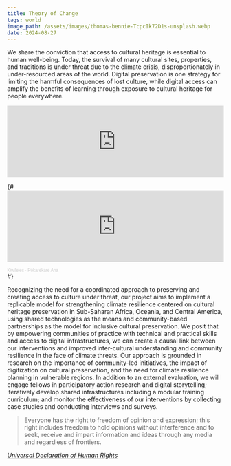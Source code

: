 ```yaml
---
title: Theory of Change
tags: world
image_path: /assets/images/thomas-bennie-TcpcIk72D1s-unsplash.webp
date: 2024-08-27
---
```


We share the conviction that access to cultural heritage is essential to human well-being. Today, the survival of many cultural sites, properties, and traditions is under threat due to the climate crisis, disproportionately in under-resourced areas of the world. Digital preservation is one strategy for limiting the harmful consequences of lost culture, while digital access can amplify the benefits of learning through exposure to cultural heritage for people everywhere.

<!-- more -->
<div class="mb-5">  
<iframe width="100%" height="166" scrolling="no" frameborder="no" allow="autoplay" src="https://w.soundcloud.com/player/?url=https%3A//api.soundcloud.com/tracks/209945348&color=%23dedede&auto_play=false&hide_related=false&show_comments=true&show_user=true&show_reposts=false&show_teaser=true"></iframe>
</div>

{# <iframe width="100%" height="166" scrolling="no" frameborder="no" allow="autoplay" src="https://w.soundcloud.com/player/?url=https%3A//api.soundcloud.com/tracks/209945348&color=%23ff5500&auto_play=false&hide_related=false&show_comments=true&show_user=true&show_reposts=false&show_teaser=true&visual=true"></iframe><div style="font-size: 10px; color: #cccccc;line-break: anywhere;word-break: normal;overflow: hidden;white-space: nowrap;text-overflow: ellipsis; font-family: Interstate,Lucida Grande,Lucida Sans Unicode,Lucida Sans,Garuda,Verdana,Tahoma,sans-serif;font-weight: 100;"><a href="https://soundcloud.com/kiwileles" title="Kiwileles" target="_blank" style="color: #cccccc; text-decoration: none;">Kiwileles</a> · <a href="https://soundcloud.com/kiwileles/pokarekare-ana" title="Pōkarekare Ana" target="_blank" style="color: #cccccc; text-decoration: none;">Pōkarekare Ana</a></div> #}

Recognizing the need for a coordinated approach to preserving and creating access to culture under threat, our project aims to implement a replicable model for strengthening climate resilience centered on cultural heritage preservation in Sub-Saharan Africa, Oceania, and Central America, using shared technologies as the means and community-based partnerships as the model for inclusive cultural preservation. We posit that by empowering communities of practice with technical and practical skills and access to digital infrastructures, we can create a causal link between our interventions and improved inter-cultural understanding and community resilience in the face of climate threats. Our approach is grounded in research on the importance of community-led initiatives, the impact of digitization on cultural preservation, and the need for climate resilience planning in vulnerable regions. In addition to an external evaluation, we will engage fellows in participatory action research and digital storytelling; iteratively develop  shared infrastructures including a modular training curriculum; and monitor the effectiveness of our interventions by collecting case studies and conducting interviews and surveys. 

<div class="quote my-4 py-4">
<blockquote>
    Everyone has the right to freedom of opinion and expression; this right includes freedom to hold opinions without interference and to seek, receive and impart information and ideas through any media and regardless of frontiers.
</blockquote>
<cite>
    <a target="_blank" href="https://www.un.org/en/about-us/universal-declaration-of-human-rights">Universal Declaration of Human Rights</a>
</cite>
</div>